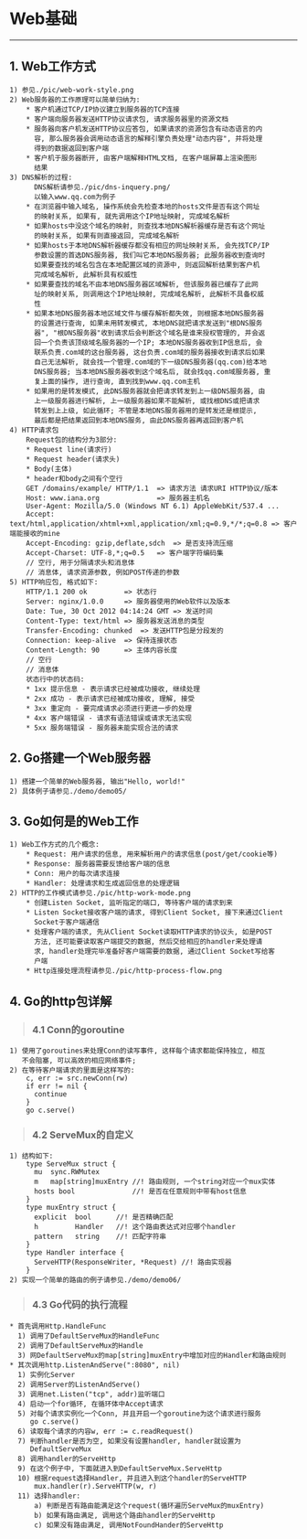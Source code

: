# **Web基础** #
***


## **1. Web工作方式** ##
    1) 参见./pic/web-work-style.png
    2) Web服务器的工作原理可以简单归纳为:
        * 客户机通过TCP/IP协议建立到服务器的TCP连接
        * 客户端向服务器发送HTTP协议请求包, 请求服务器里的资源文档
        * 服务器向客户机发送HTTP协议应答包, 如果请求的资源包含有动态语言的内
          容, 那么服务器会调用动态语言的解释引擎负责处理"动态内容", 并将处理
          得到的数据返回到客户端
        * 客户机于服务器断开, 由客户端解释HTML文档, 在客户端屏幕上渲染图形
          结果
    3) DNS解析的过程:
          DNS解析请参见./pic/dns-inquery.png/
          以输入www.qq.com为例子
        * 在浏览器中输入域名, 操作系统会先检查本地的hosts文件是否有这个网址
          的映射关系, 如果有, 就先调用这个IP地址映射, 完成域名解析
        * 如果hosts中没这个域名的映射, 则查找本地DNS解析器缓存是否有这个网址
          的映射关系, 如果有则直接返回, 完成域名解析
        * 如果hosts于本地DNS解析器缓存都没有相应的网址映射关系, 会先找TCP/IP
          参数设置的首选DNS服务器, 我们叫它本地DNS服务器; 此服务器收到查询时
          如果要查找的域名包含在本地配置区域的资源中, 则返回解析结果到客户机
          完成域名解析, 此解析具有权威性
        * 如果要查找的域名不由本地DNS服务器区域解析, 但该服务器已缓存了此网
          址的映射关系, 则调用这个IP地址映射, 完成域名解析, 此解析不具备权威
          性
        * 如果本地DNS服务器本地区域文件与缓存解析都失效, 则根据本地DNS服务器
          的设置进行查询, 如果未用转发模式, 本地DNS就把请求发送到"根DNS服务
          器", "根DNS服务器"收到请求后会判断这个域名是谁来授权管理的, 并会返
          回一个负责该顶级域名服务器的一个IP; 本地DNS服务器收到IP信息后, 会
          联系负责.com域的这台服务器, 这台负责.com域的服务器接收到请求后如果
          自己无法解析, 就会找一个管理.com域的下一级DNS服务器(qq.com)给本地
          DNS服务器; 当本地DNS服务器收到这个域名后, 就会找qq.com域服务器, 重
          复上面的操作, 进行查询, 直到找到www.qq.com主机
        * 如果用的是转发模式, 此DNS服务器就会把请求转发到上一级DNS服务器, 由
          上一级服务器进行解析, 上一级服务器如果不能解析, 或找根DNS或把请求
          转发到上上级, 如此循环; 不管是本地DNS服务器用的是转发还是根提示, 
          最后都是把结果返回到本地DNS服务, 由此DNS服务器再返回到客户机
    4) HTTP请求包
        Request包的结构分为3部分:
        * Request line(请求行)
        * Request header(请求头)
        * Body(主体)
        * header和body之间有个空行
        GET /domains/example/ HTTP/1.1  => 请求方法 请求URI HTTP协议/版本
        Host: www.iana.org              => 服务器主机名
        User-Agent: Mozilla/5.0 (Windows NT 6.1) AppleWebKit/537.4 ...
        Accept: text/html,application/xhtml+xml,application/xml;q=0.9,*/*;q=0.8 => 客户端能接收的mine
        Accept-Encoding: gzip,deflate,sdch  => 是否支持流压缩
        Accept-Charset: UTF-8,*;q=0.5   => 客户端字符编码集
        // 空行, 用于分隔请求头和消息体
        // 消息体, 请求资源参数, 例如POST传递的参数
    5) HTTP响应包, 格式如下:
        HTTP/1.1 200 ok         => 状态行
        Server: nginx/1.0.0     => 服务器使用的Web软件以及版本
        Date: Tue, 30 Oct 2012 04:14:24 GMT => 发送时间
        Content-Type: text/html => 服务器发送消息的类型
        Transfer-Encoding: chunked  => 发送HTTP包是分段发的
        Connection: keep-alive  => 保持连接状态
        Content-Length: 90      => 主体内容长度
        // 空行
        // 消息体
        状态行中的状态码:
        * 1xx 提示信息 - 表示请求已经被成功接收, 继续处理
        * 2xx 成功 - 表示请求已经被成功接收, 理解, 接受
        * 3xx 重定向 - 要完成请求必须进行更进一步的处理
        * 4xx 客户端错误 - 请求有语法错误或请求无法实现
        * 5xx 服务端错误 - 服务器未能实现合法的请求




## **2. Go搭建一个Web服务器** ##
    1) 搭建一个简单的Web服务器, 输出"Hello, world!"
    2) 具体例子请参见./demo/demo05/




## **3. Go如何是的Web工作** ##
    1) Web工作方式的几个概念:
        * Request: 用户请求的信息, 用来解析用户的请求信息(post/get/cookie等)
        * Response: 服务器需要反馈给客户端的信息
        * Conn: 用户的每次请求连接
        * Handler: 处理请求和生成返回信息的处理逻辑
    2) HTTP的工作模式请参见./pic/http-work-mode.png
        * 创建Listen Socket, 监听指定的端口, 等待客户端的请求到来
        * Listen Socket接收客户端的请求, 得到Client Socket, 接下来通过Client
          Socket于客户端通信
        * 处理客户端的请求, 先从Client Socket读取HTTP请求的协议头, 如是POST
          方法, 还可能要读取客户端提交的数据, 然后交给相应的handler来处理请
          求, handler处理完毕准备好客户端需要的数据, 通过Client Socket写给客
          户端
        * Http连接处理流程请参见./pic/http-process-flow.png 




## **4. Go的http包详解** ##
> ### **4.1 Conn的goroutine** ###
    1) 使用了goroutines来处理Conn的读写事件, 这样每个请求都能保持独立, 相互
       不会阻塞, 可以高效的相应网络事件;
    2) 在等待客户端请求的里面是这样写的:
        c, err := src.newConn(rw)
        if err != nil {
          continue
        }
        go c.serve()
> ### **4.2 ServeMux的自定义** ###
    1) 结构如下:
        type ServeMux struct {
          mu  sync.RWMutex
          m   map[string]muxEntry //! 路由规则, 一个string对应一个mux实体
          hosts bool              //! 是否在任意规则中带有host信息
        }
        type muxEntry struct {
          explicit  bool      //! 是否精确匹配
          h         Handler   //! 这个路由表达式对应哪个handler
          pattern   string    //! 匹配字符串
        }
        type Handler interface {
          ServeHTTP(ResponseWriter, *Request) //! 路由实现器
        }
    2) 实现一个简单的路由的例子请参见./demo/demo06/
> ### **4.3 Go代码的执行流程** ###
    * 首先调用Http.HandleFunc
      1) 调用了DefaultServeMux的HandleFunc
      2) 调用了DefaultServeMux的Handle 
      3) 网DefaultServeMux的map[string]muxEntry中增加对应的Handler和路由规则
    * 其次调用http.ListenAndServe(":8080", nil)
      1) 实例化Server
      2) 调用Server的ListenAndServe()
      3) 调用net.Listen("tcp", addr)监听端口
      4) 启动一个for循环, 在循环体中Accept请求
      5) 对每个请求实例化一个Conn, 并且开启一个goroutine为这个请求进行服务
         go c.serve()
      6) 读取每个请求的内容w, err := c.readRequest()
      7) 判断handler是否为空, 如果没有设置handler, handler就设置为
         DefaultServeMux
      8) 调用handler的ServeHttp
      9) 在这个例子中, 下面就进入到DefaultServeMux.ServeHttp
      10) 根据request选择Handler, 并且进入到这个handler的ServeHTTP 
          mux.handler(r).ServeHTTP(w, r)
      11) 选择handler:
          a) 判断是否有路由能满足这个request(循环遍历ServeMux的muxEntry)
          b) 如果有路由满足, 调用这个路由handler的ServeHttp
          c) 如果没有路由满足, 调用NotFoundHander的ServeHttp
